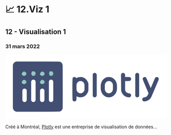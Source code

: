 # 📈 12.Viz 1

## 12 - Visualisation 1

### 31 mars 2022

![](../.gitbook/assets/logo-plotly.png)

Créé à Montréal, [Plotly](https://plotly.com) est une entreprise de visualisation de données...
